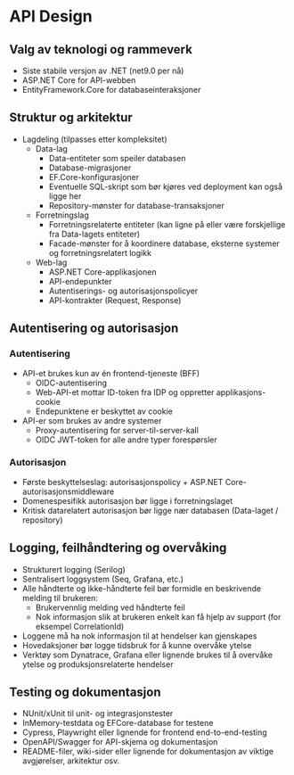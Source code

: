 # API Design

## Valg av teknologi og rammeverk

- Siste stabile versjon av .NET (net9.0 per nå)
- ASP.NET Core for API-webben
- EntityFramework.Core for databaseinteraksjoner

## Struktur og arkitektur

- Lagdeling (tilpasses etter kompleksitet)
  - Data-lag
    - Data-entiteter som speiler databasen
    - Database-migrasjoner
    - EF.Core-konfigurasjoner
    - Eventuelle SQL-skript som bør kjøres ved deployment kan også ligge her
    - Repository-mønster for database-transaksjoner
  - Forretningslag
    - Forretningsrelaterte entiteter (kan ligne på eller være forskjellige fra Data-lagets entiteter)
    - Facade-mønster for å koordinere database, eksterne systemer og forretningsrelatert logikk
  - Web-lag
    - ASP.NET Core-applikasjonen
    - API-endepunkter
    - Autentiserings- og autorisasjonspolicyer
    - API-kontrakter (Request, Response)

## Autentisering og autorisasjon

### Autentisering

- API-et brukes kun av én frontend-tjeneste (BFF)
  - OIDC-autentisering
  - Web-API-et mottar ID-token fra IDP og oppretter applikasjons-cookie
  - Endepunktene er beskyttet av cookie
- API-er som brukes av andre systemer
  - Proxy-autentisering for server-til-server-kall
  - OIDC JWT-token for alle andre typer forespørsler

### Autorisasjon

- Første beskyttelseslag: autorisasjonspolicy + ASP.NET Core-autorisasjonsmiddleware
- Domenespesifikk autorisasjon bør ligge i forretningslaget
- Kritisk datarelatert autorisasjon bør ligge nær databasen (Data-laget / repository)

## Logging, feilhåndtering og overvåking

- Strukturert logging (Serilog)
- Sentralisert loggsystem (Seq, Grafana, etc.)
- Alle håndterte og ikke-håndterte feil bør formidle en beskrivende melding til brukeren:
  - Brukervennlig melding ved håndterte feil
  - Nok informasjon slik at brukeren enkelt kan få hjelp av support (for eksempel CorrelationId)
- Loggene må ha nok informasjon til at hendelser kan gjenskapes
- Hovedaksjoner bør logge tidsbruk for å kunne overvåke ytelse
- Verktøy som Dynatrace, Grafana eller lignende brukes til å overvåke ytelse og produksjonsrelaterte hendelser

## Testing og dokumentasjon

- NUnit/xUnit til unit- og integrasjonstester
- InMemory-testdata og EFCore-database for testene
- Cypress, Playwright eller lignende for frontend end-to-end-testing
- OpenAPI/Swagger for API-skjema og dokumentasjon
- README-filer, wiki-sider eller lignende for dokumentasjon av viktige avgjørelser, arkitektur osv.
